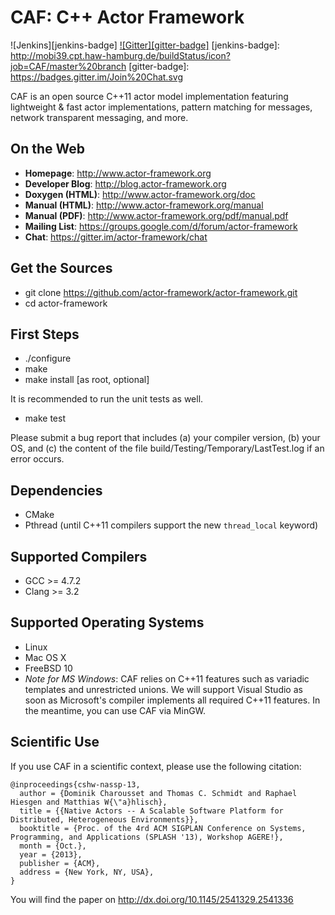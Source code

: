 CAF: C++ Actor Framework
========================

![Jenkins][jenkins-badge]
[![Gitter][gitter-badge]](https://gitter.im/actor-framework/chat)
[jenkins-badge]: http://mobi39.cpt.haw-hamburg.de/buildStatus/icon?job=CAF/master%20branch
[gitter-badge]: https://badges.gitter.im/Join%20Chat.svg

CAF is an open source C++11 actor model implementation featuring
lightweight & fast actor implementations, pattern matching for messages,
network transparent messaging, and more.


On the Web
----------

* __Homepage__: http://www.actor-framework.org
* __Developer Blog__: http://blog.actor-framework.org
* __Doxygen (HTML)__: http://www.actor-framework.org/doc
* __Manual (HTML)__: http://www.actor-framework.org/manual
* __Manual (PDF)__: http://www.actor-framework.org/pdf/manual.pdf
* __Mailing List__: https://groups.google.com/d/forum/actor-framework
* __Chat__: https://gitter.im/actor-framework/chat


Get the Sources
---------------

* git clone https://github.com/actor-framework/actor-framework.git
* cd actor-framework


First Steps
-----------

* ./configure
* make
* make install [as root, optional]

It is recommended to run the unit tests as well.

* make test

Please submit a bug report that includes (a) your compiler version, (b) your OS,
and (c) the content of the file build/Testing/Temporary/LastTest.log
if an error occurs.


Dependencies
------------

* CMake
* Pthread (until C++11 compilers support the new `thread_local` keyword)


Supported Compilers
-------------------

* GCC >= 4.7.2
* Clang >= 3.2


Supported Operating Systems
---------------------------

* Linux
* Mac OS X
* FreeBSD 10
* *Note for MS Windows*: CAF relies on C++11 features such as variadic templates and unrestricted unions. We will support Visual Studio as soon as Microsoft's compiler implements all required C++11 features. In the meantime, you can use CAF via MinGW.


Scientific Use
--------------

If you use CAF in a scientific context, please use the following citation:

```
@inproceedings{cshw-nassp-13,
  author = {Dominik Charousset and Thomas C. Schmidt and Raphael Hiesgen and Matthias W{\"a}hlisch},
  title = {{Native Actors -- A Scalable Software Platform for Distributed, Heterogeneous Environments}},
  booktitle = {Proc. of the 4rd ACM SIGPLAN Conference on Systems, Programming, and Applications (SPLASH '13), Workshop AGERE!},
  month = {Oct.},
  year = {2013},
  publisher = {ACM},
  address = {New York, NY, USA},
}
```

You will find the paper on http://dx.doi.org/10.1145/2541329.2541336
